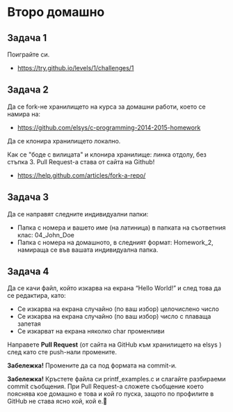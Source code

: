 # Второ домашно
## Задача 1
Поиграйте си.

- https://try.github.io/levels/1/challenges/1

## Задача 2
Да се fork-не хранилището на курса за домашни работи, което се намира на:

- https://github.com/elsys/c-programming-2014-2015-homework

Да се клонира хранилището локално.

Как се "боде с вилицата" и клонира хранилище: линка отдолу, без стъпка 3.
Pull Request-a става от сайта на Github!

- https://help.github.com/articles/fork-a-repo/

## Задача 3
Да се направят следните индивидуални папки:

- Папка с номера и вашето име (на латиница) в папката на съответния клас: 04_John_Doe
- Папка с номера на домашното, в следният формат: Homework_2, намираща се във вашата индивидуална папка.

## Задача 4
Да се качи файл, който изкарва на екрана “Hello World!” и след това да се редактира, като:

- Се изкарва на екрана случайно (по ваш избор) целочислено число
- Се изкарва на екрана случайно (по ваш избор) число с плаваща запетая
- Се изкарват на екрана няколко char променливи

Направете **Pull Request** (от сайта на GitHub към хранилището на elsys ) след като сте push-нали промените.

**Забележка!** Промените да са под формата на commit-и.

**Забележка!** Кръстете файла си printf_examples.c и слагайте разбираеми commit съобщения. При Pull Request-a сложете съобщение което пояснява кое домашно е това и кой го пуска, защото по профилите в GitHub не става ясно кой, кой е.
